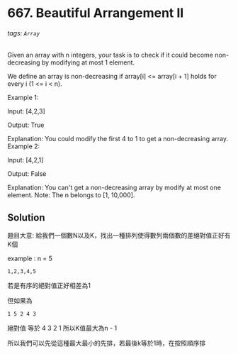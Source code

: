 # 667. Beautiful Arrangement II
###### tags: `Array`

Given an array with n integers, your task is to check if it could become non-decreasing by modifying at most 1 element.

We define an array is non-decreasing if array[i] <= array[i + 1] holds for every i (1 <= i < n).

Example 1:

Input: [4,2,3]

Output: True

Explanation: You could modify the first 4 to 1 to get a non-decreasing array.
Example 2:

Input: [4,2,1]

Output: False

Explanation: You can't get a non-decreasing array by modify at most one element.
Note: The n belongs to [1, 10,000].

## Solution
題目大意: 給我們一個數N以及K，找出一種排列使得數列兩個數的差絕對值正好有K個

example : n = 5

```
1,2,3,4,5
```
若是有序的絕對值正好相差為1

但如果為

```
1 5 2 4 3
```
絕對值 等於 4 3 2 1 所以K值最大為n - 1

所以我們可以先從這種最大最小的先排，若最後k等於1時，在按照順序排